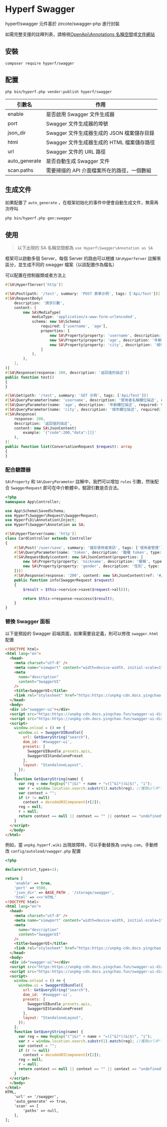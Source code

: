 # Hyperf Swagger

hyperf/swagger 元件基於 zircote/swagger-php 進行封裝

如需完整支援的註釋列表，請檢視[OpenApi\Annotations 名稱空間](https://github.com/zircote/swagger-php/blob/master/src/Annotations)或[文件網站](https://zircote.github.io/swagger-php/guide/annotations.html#arrays-and-objects)


## 安裝

```
composer require hyperf/swagger
```

## 配置 

```
php bin/hyperf.php vendor:publish hyperf/swagger
```

| 引數名      | 作用                                                         |
| -------- | ------------------------------------------------------------ |
| enable   | 是否啟用 Swagger 文件生成器                                     |
| port     | Swagger 文件生成器的埠號                                    |
| json_dir | Swagger 文件生成器生成的 JSON 檔案儲存目錄                       |
| html     | Swagger 文件生成器生成的 HTML 檔案儲存路徑                       |
| url      | Swagger 文件的 URL 路徑                                         |
| auto_generate | 是否自動生成 Swagger 文件                                     |
| scan.paths | 需要掃描的 API 介面檔案所在的路徑，一個數組 | 

## 生成文件

如果配置了 `auto_generate` ，在框架初始化的事件中便會自動生成文件，無需再次呼叫
```shell
php bin/hyperf.php gen:swagger
```

## 使用

> 以下出現的 SA 名稱空間都為 `use Hyperf\Swagger\Annotation as SA`

框架可以啟動多個 Server，每個 Server 的路由可以根據 `SA\Hyperferver` 註解來區分，並生成不同的 swagger 檔案（以該配置作為檔名）

可以配置在控制器類或者方法上
```php
#[SA\HyperfServer('http')]
```

```php
#[SA\Post(path: '/test', summary: 'POST 表單示例', tags: ['Api/Test'])]
#[SA\RequestBody(
    description: '請求引數',
    content: [
        new SA\MediaType(
            mediaType: 'application/x-www-form-urlencoded',
            schema: new SA\Schema(
                required: ['username', 'age'],
                properties: [
                    new SA\Property(property: 'username', description: '使用者名稱欄位描述', type: 'string'),
                    new SA\Property(property: 'age', description: '年齡欄位描述', type: 'string'),
                    new SA\Property(property: 'city', description: '城市欄位描述', type: 'string'),
                ]
            ),
        ),
    ],
)]
#[SA\Response(response: 200, description: '返回值的描述')]
public function test()
{
}
```

```php
#[SA\Get(path: '/test', summary: 'GET 示例', tags: ['Api/Test'])]
#[SA\QueryParameter(name: 'username', description: '使用者名稱欄位描述', required: true, schema: new SA\Schema(type: 'string'))]
#[SA\QueryParameter(name: 'age', description: '年齡欄位描述', required: true, schema: new SA\Schema(type: 'string'))]
#[SA\QueryParameter(name: 'city', description: '城市欄位描述', required: false, schema: new SA\Schema(type: 'string'))]
#[SA\Response(
    response: 200,
    description: '返回值的描述',
    content: new SA\JsonContent(
        example: '{"code":200,"data":[]}'
    ),
)]
public function list(ConversationRequest $request): array
{
}
```

### 配合驗證器

`SA\Property` 和 `SA\QueryParameter` 註解中，我們可以增加 `rules` 引數，然後配合 `SwaggerRequest` 即可在中介軟體中，驗證引數是否合法。

```php
<?php
namespace App\Controller;

use App\Schema\SavedSchema;
use Hyperf\Swagger\Request\SwaggerRequest;
use Hyperf\Di\Annotation\Inject;
use Hyperf\Swagger\Annotation as SA;

#[SA\HyperfServer(name: 'http')]
class CardController extends Controller
{
    #[SA\Post('/user/save', summary: '儲存使用者資訊', tags: ['使用者管理'])]
    #[SA\QueryParameter(name: 'token', description: '鑑權 token', type: 'string', rules: 'required|string')]
    #[SA\RequestBody(content: new SA\JsonContent(properties: [
        new SA\Property(property: 'nickname', description: '暱稱', type: 'integer', rules: 'required|string'),
        new SA\Property(property: 'gender', description: '性別', type: 'integer', rules: 'required|integer|in:0,1,2'),
    ]))]
    #[SA\Response(response: '200', content: new SA\JsonContent(ref: '#/components/schemas/SavedSchema'))]
    public function info(SwaggerRequest $request)
    {
        $result = $this->service->save($request->all());

        return $this->response->success($result);
    }
}
```

### 替換 Swagger 面板

以下是預設的 Swagger 前端頁面，如果需要自定義，則可以修改 `swagger.html` 配置

```html
<!DOCTYPE html>
<html lang="en">
  <head>
    <meta charset="utf-8" />
    <meta name="viewport" content="width=device-width, initial-scale=1" />
    <meta
      name="description"
      content="SwaggerUI"
    />
    <title>SwaggerUI</title>
    <link rel="stylesheet" href="https:https://unpkg-cdn.docs.yingchao.fun/swagger-ui-dist@4.5.0/swagger-ui.css" />
  </head>
  <body>
  <div id="swagger-ui"></div>
  <script src="https:https://unpkg-cdn.docs.yingchao.fun/swagger-ui-dist@4.5.0/swagger-ui-bundle.js" crossorigin></script>
  <script src="https:https://unpkg-cdn.docs.yingchao.fun/swagger-ui-dist@4.5.0/swagger-ui-standalone-preset.js" crossorigin></script>
  <script>
    window.onload = () => {
      window.ui = SwaggerUIBundle({
        url: GetQueryString("search"),
        dom_id: '#swagger-ui',
        presets: [
          SwaggerUIBundle.presets.apis,
          SwaggerUIStandalonePreset
        ],
        layout: "StandaloneLayout",
      });
    };
    function GetQueryString(name) {
      var reg = new RegExp("(^|&)" + name + "=([^&]*)(&|$)", "i");
      var r = window.location.search.substr(1).match(reg); //獲取url中"?"符後的字串並正則匹配
      var context = "";
      if (r != null)
        context = decodeURIComponent(r[2]);
      reg = null;
      r = null;
      return context == null || context == "" || context == "undefined" ? "/http.json" : context;
    }
  </script>
  </body>
</html>
```

例如，當 `unpkg.hyperf.wiki` 出現故障時，可以手動替換為 `unpkg.com`，手動修改 `config/autoload/swagger.php` 配置

```php
<?php

declare(strict_types=1);

return [
    'enable' => true,
    'port' => 9500,
    'json_dir' => BASE_PATH . '/storage/swagger',
    'html' => <<<'HTML'
<!DOCTYPE html>
<html lang="en">
  <head>
    <meta charset="utf-8" />
    <meta name="viewport" content="width=device-width, initial-scale=1" />
    <meta
      name="description"
      content="SwaggerUI"
    />
    <title>SwaggerUI</title>
    <link rel="stylesheet" href="https:https://unpkg-cdn.docs.yingchao.fun/swagger-ui-dist@4.5.0/swagger-ui.css" />
  </head>
  <body>
  <div id="swagger-ui"></div>
  <script src="https:https://unpkg-cdn.docs.yingchao.fun/swagger-ui-dist@4.5.0/swagger-ui-bundle.js" crossorigin></script>
  <script src="https:https://unpkg-cdn.docs.yingchao.fun/swagger-ui-dist@4.5.0/swagger-ui-standalone-preset.js" crossorigin></script>
  <script>
    window.onload = () => {
      window.ui = SwaggerUIBundle({
        url: GetQueryString("search"),
        dom_id: '#swagger-ui',
        presets: [
          SwaggerUIBundle.presets.apis,
          SwaggerUIStandalonePreset
        ],
        layout: "StandaloneLayout",
      });
    };
    function GetQueryString(name) {
      var reg = new RegExp("(^|&)" + name + "=([^&]*)(&|$)", "i");
      var r = window.location.search.substr(1).match(reg); //獲取url中"?"符後的字串並正則匹配
      var context = "";
      if (r != null)
        context = decodeURIComponent(r[2]);
      reg = null;
      r = null;
      return context == null || context == "" || context == "undefined" ? "/http.json" : context;
    }
  </script>
  </body>
</html>
HTML,
    'url' => '/swagger',
    'auto_generate' => true,
    'scan' => [
        'paths' => null,
    ],
];

```
